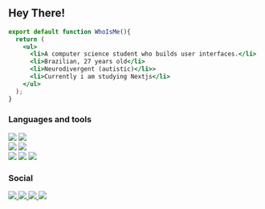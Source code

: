 <h2>Hey There!</h2>

```jsx
export default function WhoIsMe(){
  return (
    <ul>
      <li>A computer science student who builds user interfaces.</li>
      <li>Brazilian, 27 years old</li>
      <li>Neurodivergent (autistic)</li>>
      <li>Currently i am studying Nextjs</li>
    </ul>
  );
}
```
<h3>Languages and tools</h3>
<div>
  <img src="https://img.shields.io/badge/HTML-239120?style=for-the-badge&logo=html5&logoColor=white" />
  <img src="https://img.shields.io/badge/CSS-239120?&style=for-the-badge&logo=css3&logoColor=white" />
  
</div>
<div>
  <img src="https://img.shields.io/badge/Java-ED8B00?style=for-the-badge&logo=java&logoColor=white" />
  <img src="https://img.shields.io/badge/JavaScript-F7DF1E?style=for-the-badge&logo=javascript&logoColor=black" />
</div>

<div>
  <img src="https://img.shields.io/badge/React-20232A?style=for-the-badge&logo=react&logoColor=61DAFB" />
  <img src="https://img.shields.io/badge/Flutter-02569B?style=for-the-badge&logo=flutter&logoColor=white" />
  <img src="https://img.shields.io/badge/React_Native-20232A?style=for-the-badge&logo=react&logoColor=61DAFB" />
  <!--
  <img src="https://img.shields.io/badge/React_Native-20232A?style=for-the-badge&logo=react&logoColor=61DAFB" />
  -->
</div>

<h3>Social</h3>
<p align="left">
  <a href="mailto:lucasherlondsmc@gmail.com" alt="Gmail">
  <img src="https://img.shields.io/badge/Gmail-D14836?style=for-the-badge&logo=gmail&logoColor=white&link=lucasherlondsmc@gmail.com" />
  </a>
  
  <a href="https://www.linkedin.com/in/lucas-herlon-6596aa273/" alt="LinkedIn">
  <img src="https://img.shields.io/badge/LinkedIn-0077B5?style=for-the-badge&logo=linkedin&logoColor=white&link=https://www.linkedin.com/in/lucas-herlon-6596aa273/" />
  </a>
  
  <a href="https://medium.com/@lucasherlondsmc" alt="Medium">
  <img src="https://img.shields.io/badge/Medium-12100E?style=for-the-badge&logo=medium&logoColor=white&link=https://medium.com/@lucasherlondsmc" />
  </a>
  
  <a href="https://www.youtube.com/channel/UCgZkBCnmBhbPc4lWsRXhZWw" alt="Youtube">
  <img src="https://img.shields.io/badge/YouTube-FF0000?style=for-the-badge&logo=youtube&logoColor=white&link=https://www.youtube.com/channel/UCgZkBCnmBhbPc4lWsRXhZWw" />
  </a>
</p>


